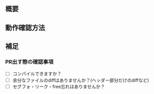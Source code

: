 ## 概要 <!-- 何をやりましたか？ -->


## 動作確認方法 <!-- どのように確認(テスト)すればいいですか？ -->


## 補足 <!-- レビュワーに伝えたい追加情報や懸念点があれば記載してください -->


### PR出す際の確認事項 <!-- このPRを出す前に、再度確認してください。 -->
+ [ ] コンパイルできますか？
+ [ ] 余分なファイルのdiffはありませんか？(ヘッダー部分だけのdiffなど)
+ [ ] セグフォ・リーク・free忘れはありませんか？
